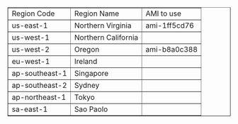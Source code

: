 <html>
<table border=1>
<tr><td>Region Code</td><td>Region Name</td><td>AMI to use</td></tr>
<tr>
<td>us-east-1</td>
<td>Northern Virginia</td>
<td>ami-1ff5cd76</td>
<tr>
<td>us-west-1</td>
<td>Northern California</td>
<td></td>
</tr>
<tr>
<td>us-west-2</td>
<td>Oregon</td>
<td>ami-b8a0c388</td>
</tr>
<tr>
<td>eu-west-1</td>
<td>Ireland</td>
<td></td>
</tr>
<tr>
<td>ap-southeast-1</td>
<td>Singapore</td>
<td></td>
</tr>

<tr>
<td>ap-southeast-2</td>
<td>Sydney</td>
<td></td>
</tr>

<tr>
<td>ap-northeast-1</td>
<td>Tokyo</td>
<td></td>
</tr>

<tr>
<td>sa-east-1</td>
<td>Sao Paolo</td>
<td></td>
</tr>
</table>
</html>


